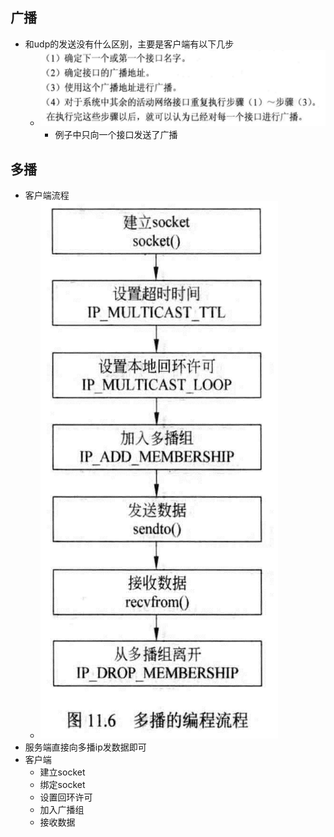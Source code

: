 ## 广播

- 和udp的发送没有什么区别，主要是客户端有以下几步
  - ![image-20210510152405581](5-10.assets/image-20210510152405581.png)
    - 例子中只向一个接口发送了广播



## 多播

- 客户端流程
  - ![image-20210510152912307](5-10.assets/image-20210510152912307.png)
- 服务端直接向多播ip发数据即可
- 客户端
  - 建立socket
  - 绑定socket
  - 设置回环许可
  - 加入广播组
  - 接收数据